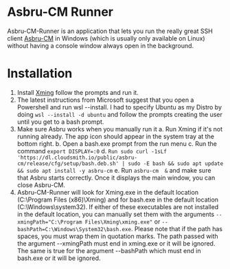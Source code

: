 # Asbru-CM Runner

Asbru-CM-Runner is an application that lets you run the really great SSH client [Asbru-CM](https://www.asbru-cm.net) in Windows (which is usually only available on Linux) without having a console window always open in the background.

# Installation
1. Install [Xming](http://www.straightrunning.com/XmingNotes/) follow the prompts and run it.
3. The latest instructions from Microsoft suggest that you open a Powershell and run wsl --install. I had to specify Ubuntu as my Distro by doing `wsl --install -d ubuntu` and follow the prompts creating the user until you get to a bash prompt.
4. Make sure Asbru works when you manually run it
   a. Run Xming if it's not running already. The app icon should appear in the system tray at the bottom right.
   b. Open a bash.exe prompt from the run menu
   c. Run the command `export DISPLAY=:0`
   d. `Run sudo curl -1sLf 'https://dl.cloudsmith.io/public/asbru-cm/release/cfg/setup/bash.deb.sh' | sudo -E bash && sudo apt update && sudo apt install -y asbru-cm`
   e. Run `asbru-cm  &` and make sure that Asbru starts correctly. Once it displays the main window, you can close Asbru-CM.
5. Asbru-CM-Runner will look for Xming.exe in the default location (C:\Program Files (x86)\Xming) and for bash.exe in the default location (C:\Windows\system32\). If either of these executables are not installed in the default location, you can manually set them with the arguments `--xmingPath="C:\Program Files\Xming\xming.exe"` or `--bashPath=C:\Windows\System32\bash.exe`. Please note that if the path has spaces, you must wrap them in quotation marks. The path passed with the argument --xmingPath must end in xming.exe or it will be ignored. The same  is true for the argument --bashPath which must end in bash.exe or it will be ignored.
